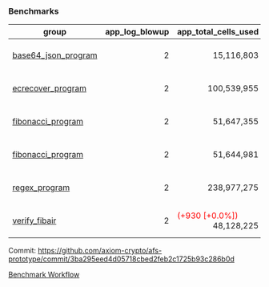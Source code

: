 ### Benchmarks
| group | app_log_blowup | app_total_cells_used | app_total_cycles | app_total_proof_time_ms | leaf_log_blowup | leaf_total_cells_used | leaf_total_cycles | leaf_total_proof_time_ms | instance | alloc |
|---|---|---|---|---|---|---|---|---|---|---|
| [ base64_json_program ](https://github.com/axiom-crypto/afs-prototype/blob/gh-pages/benchmarks/individual/base64_json-2-2-64cpu-linux-arm64-mimalloc.md) | <div style='text-align: right'> 2 </div>  | <div style='text-align: right'> 15,116,803 </div>  | <div style='text-align: right'> 217,347 </div>  | <span style='color: red'>(+21.0 [+0.8%])</span><div style='text-align: right'> 2,677.0 </div>  | <div style='text-align: right'> 2 </div>  | <span style='color: red'>(+12,960 [+0.0%])</span><div style='text-align: right'> 881,896,275 </div>  | <span style='color: red'>(+1,163 [+0.0%])</span><div style='text-align: right'> 6,778,431 </div>  | <span style='color: green'>(-91.0 [-0.2%])</span><div style='text-align: right'> 49,716.0 </div>  | 64cpu-linux-arm64 | mimalloc |
| [ ecrecover_program ](https://github.com/axiom-crypto/afs-prototype/blob/gh-pages/benchmarks/individual/ecrecover-2-2-64cpu-linux-arm64-mimalloc.md) | <div style='text-align: right'> 2 </div>  | <div style='text-align: right'> 100,539,955 </div>  | <div style='text-align: right'> 1,502,571 </div>  | <span style='color: red'>(+94.0 [+0.9%])</span><div style='text-align: right'> 10,575.0 </div>  | <div style='text-align: right'> - </div>  | <div style='text-align: right'> - </div>  | <div style='text-align: right'> - </div>  | <div style='text-align: right'> - </div>  | 64cpu-linux-arm64 | mimalloc |
| [ fibonacci_program ](https://github.com/axiom-crypto/afs-prototype/blob/gh-pages/benchmarks/individual/fibonacci-2-2-64cpu-linux-arm64-mimalloc.md) | <div style='text-align: right'> 2 </div>  | <div style='text-align: right'> 51,647,355 </div>  | <div style='text-align: right'> 1,500,219 </div>  | <span style='color: red'>(+32.0 [+0.5%])</span><div style='text-align: right'> 6,660.0 </div>  | <div style='text-align: right'> 2 </div>  | <span style='color: red'>(+1,300 [+0.0%])</span><div style='text-align: right'> 461,444,103 </div>  | <span style='color: red'>(+102 [+0.0%])</span><div style='text-align: right'> 3,509,144 </div>  | <span style='color: green'>(-201.0 [-0.6%])</span><div style='text-align: right'> 35,893.0 </div>  | 64cpu-linux-arm64 | mimalloc |
| [ fibonacci_program ](https://github.com/axiom-crypto/afs-prototype/blob/gh-pages/benchmarks/individual/fibonacci-2-2-64cpu-linux-x64-jemalloc.md) | <div style='text-align: right'> 2 </div>  | <div style='text-align: right'> 51,644,981 </div>  | <div style='text-align: right'> 1,500,219 </div>  | <span style='color: green'>(-324.0 [-4.5%])</span><div style='text-align: right'> 6,903.0 </div>  | <div style='text-align: right'> 2 </div>  | <span style='color: green'>(-22,640 [-0.0%])</span><div style='text-align: right'> 461,418,873 </div>  | <span style='color: green'>(-2,243 [-0.1%])</span><div style='text-align: right'> 3,506,775 </div>  | <span style='color: green'>(-836.0 [-2.3%])</span><div style='text-align: right'> 35,428.0 </div>  | 64cpu-linux-x64 | jemalloc |
| [ regex_program ](https://github.com/axiom-crypto/afs-prototype/blob/gh-pages/benchmarks/individual/regex-2-2-64cpu-linux-arm64-mimalloc.md) | <div style='text-align: right'> 2 </div>  | <div style='text-align: right'> 238,977,275 </div>  | <div style='text-align: right'> 4,190,904 </div>  | <span style='color: green'>(-44.0 [-0.2%])</span><div style='text-align: right'> 27,267.0 </div>  | <div style='text-align: right'> 2 </div>  | <span style='color: green'>(-25,620 [-0.0%])</span><div style='text-align: right'> 942,162,389 </div>  | <span style='color: green'>(-2,590 [-0.0%])</span><div style='text-align: right'> 7,311,859 </div>  | <span style='color: green'>(-616.0 [-0.9%])</span><div style='text-align: right'> 70,204.0 </div>  | 64cpu-linux-arm64 | mimalloc |
| [ verify_fibair ](https://github.com/axiom-crypto/afs-prototype/blob/gh-pages/benchmarks/individual/verify_fibair-2-2-64cpu-linux-arm64-mimalloc.md) | <div style='text-align: right'> 2 </div>  | <span style='color: red'>(+930 [+0.0%])</span><div style='text-align: right'> 48,128,225 </div>  | <span style='color: red'>(+23 [+0.0%])</span><div style='text-align: right'> 198,645 </div>  | <span style='color: green'>(-11.0 [-0.2%])</span><div style='text-align: right'> 5,699.0 </div>  | <div style='text-align: right'> - </div>  | <div style='text-align: right'> - </div>  | <div style='text-align: right'> - </div>  | <div style='text-align: right'> - </div>  | 64cpu-linux-arm64 | mimalloc |


Commit: https://github.com/axiom-crypto/afs-prototype/commit/3ba295eed4d05718cbed2feb2c1725b93c286b0d

[Benchmark Workflow](https://github.com/axiom-crypto/afs-prototype/actions/runs/12237946768)
